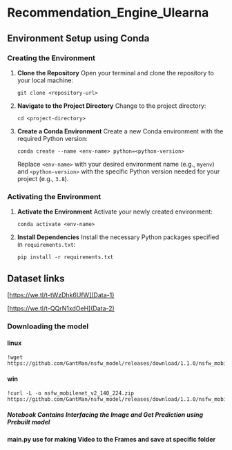 # Recommendation_Engine_Ulearna


## Environment Setup using Conda

### Creating the Environment

1. **Clone the Repository**
   Open your terminal and clone the repository to your local machine:

   ```
   git clone <repository-url>
   ```


2. **Navigate to the Project Directory**
    Change to the project directory:
    
    ```
    cd <project-directory>
    ```

3. **Create a Conda Environment**
    Create a new Conda environment with the required Python version:

    ```
    conda create --name <env-name> python=<python-version>
    ```
    
    Replace `<env-name>` with your desired environment name (e.g., `myenv`) and `<python-version>` with the specific Python version needed for your project (e.g., `3.8`).

### Activating the Environment

1. **Activate the Environment**
    Activate your newly created environment:
    
    ```
    conda activate <env-name>
    ```

2. **Install Dependencies**
    Install the necessary Python packages specified in `requirements.txt`:

    ```
    pip install -r requirements.txt
    ```


## Dataset links
[https://we.tl/t-tWzDhk6UfW](Data-1)

[https://we.tl/t-QQrN1xdOeH](Data-2)

### Downloading the model

#### linux
```
!wget https://github.com/GantMan/nsfw_model/releases/download/1.1.0/nsfw_mobilenet_v2_140_224.zip
```

#### win
```
!curl -L -o nsfw_mobilenet_v2_140_224.zip https://github.com/GantMan/nsfw_model/releases/download/1.1.0/nsfw_mobilenet_v2_140_224.zip
```


##### Notebook Contains Interfacing the Image and Get Prediction using Prebuilt model

#### main.py use for making Video to the Frames and save at specific folder 



